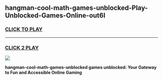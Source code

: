 
## hangman-cool-math-games-unblocked-Play-Unblocked-Games-Online-out6l
<h3>
<a href="https://premium76.site?title=hangman-cool-math-games-unblocked&ref=25A">CLICK TO PLAY</a></h3>
<hr>

<h3>
<a href="https://premium76.site?title=hangman-cool-math-games-unblocked&ref=25A">CLICK 2 PLAY</a>
  
</h3>

<a href="https://premium76.site?title=hangman-cool-math-games-unblocked&ref=25A"><img src="https://clearcache.store/games.png"></a>


**hangman-cool-math-games-unblocked games unblocked: Your Gateway to Fun and Accessible Online Gaming**
